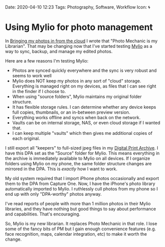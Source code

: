Date: 2020-04-10 12:23
Tags: Photography, Software, Workflow
Icon: 🌀


# Using Mylio for photo management

In [Bringing my photos in from the cloud](/2019/bringing-my-photos-in-from-the-cloud) I wrote that "Photo Mechanic is my Librarian". That may be changing now that I've started testing [Mylio](https://mylio.com) as a way to sync, backup, and manage my edited photos.

Here are a few reasons I'm testing Mylio:

- Photos are synced quickly everywhere and the sync is very robust and seems to work well
- Mylio does NOT keep my photos in any sort of "cloud" storage. Everything is managed right on my devices, as files that I can see right in the finder if I choose to.
- When using "source folders", Mylio maintains my original folder structure.
- It has flexible storage rules. I can determine whether any device keeps full copies, thumbnails, or an in-between preview version.
- Everything works offline and syncs when back on the network.
- Vaults can be on internal storage, NAS, or even cloud storage if I wanted that.
- I can keep multiple "vaults" which then gives me additional copies of each original.
 
I still export all "keepers" to full-sized jpeg files in my [Digital Print Archive](https://www.copingmechanism.com/2019/keeping-a-digital-print-archive). I have this DPA set as the "Source" folder for Mylio. This means everything in the archive is immediately available to Mylio on all devices. If I organize folders using Mylio on my phone, the same folder structure changes are mirrored in the DPA. This is _exactly_ how I want to work.

My old system required that I import iPhone photos occasionally and export them to the DPA from Capture One. Now, I have the iPhone's photo library automatically imported to Mylio. I ruthlessly cull photos from my phone so I end up with only "DPA-worthy" photos anyway.

I've read reports of people with more than 1 million photos in their Mylio libraries, and they have nothing but good things to say about performance and capabilities. That's encouraging.

So, Mylio is my new librarian. It replaces Photo Mechanic in that role. I lose some of the fancy bits of PM but I gain enough convenience features (e.g. face recognition, maps, calendar integration, etc) to make it worth the change.